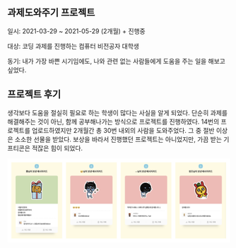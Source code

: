 ## 과제도와주기 프로젝트

일시: 2021-03-29 ~ 2021-05-29 (2개월) + 진행중

대상: 코딩 과제를 진행하는 컴퓨터 비전공자 대학생

동기: 내가 가장 바쁜 시기임에도, 나와 관련 없는 사람들에게 도움을 주는 일을 해보고 싶었다.

## 프로젝트 후기

생각보다 도움을 절실히 필요로 하는 학생이 많다는 사실을 알게 되었다. 단순히 과제를 해결해주는 것이 아닌, 함께 공부해나가는 방식으로 프로젝트를 진행하였다. 14번의 프로젝트를 업로드하였지만 2개월간 총 30번 내외의 사람을 도와주었다. 그 중 절반 이상은 소소한 선물을 받았다. 보상을 바라서 진행했던 프로젝트는 아니었지만, 가끔 받는 기프티콘은 적잖은 힘이 되었다.

![Untitled](src/img.png)
